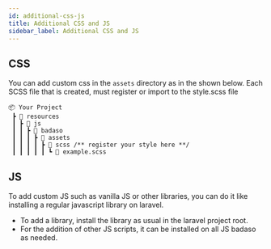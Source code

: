 ```yaml
---
id: additional-css-js
title: Additional CSS and JS
sidebar_label: Additional CSS and JS
---
```


## CSS

You can add custom css in the `assets` directory as in the shown below. Each SCSS file that is created, must register or import to the style.scss file

```
📦 Your Project
 ┣ 📂 resources
 ┃ ┣ 📂 js
 ┃ ┃ ┣ 📂 badaso
 ┃ ┃ ┃ ┣ 📂 assets
 ┃ ┃ ┃ ┃ ┣ 📂 scss /** register your style here **/
 ┃ ┃ ┃ ┃ ┃ ┗ 📜 example.scss
```

## JS

To add custom JS such as vanilla JS or other libraries, you can do it like installing a regular javascript library on laravel.
- To add a library, install the library as usual in the laravel project root.
- For the addition of other JS scripts, it can be installed on all JS badaso as needed.